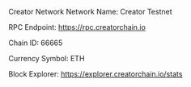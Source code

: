 
Creator Network
Network Name: Creator Testnet

RPC Endpoint: https://rpc.creatorchain.io

Chain ID: 66665

Currency Symbol: ETH

Block Explorer: https://explorer.creatorchain.io/stats
